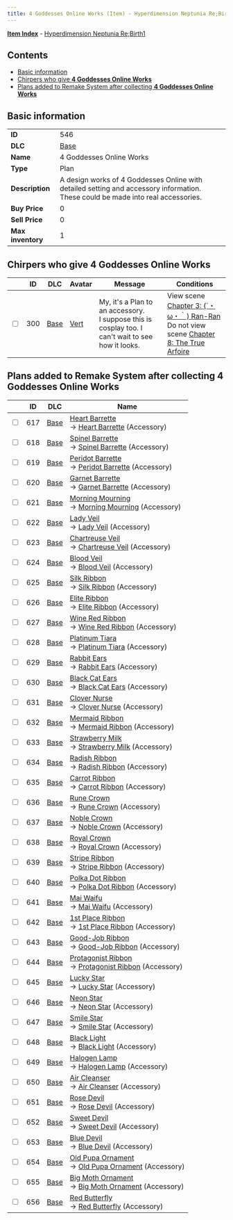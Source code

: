 ```yaml
---
title: 4 Goddesses Online Works (Item) - Hyperdimension Neptunia Re;Birth1
---
```


[**Item Index**](/neptunia/rb1/item/index.html) - [Hyperdimension Neptunia Re;Birth1](/neptunia/rb1)

## Contents

- [Basic information](#basic-information)
- [Chirpers who give **4 Goddesses Online Works**](#chirpers-who-give-4-goddesses-online-works)
- [Plans added to Remake System after collecting **4 Goddesses Online Works**](#plans-added-to-remake-system-after-collecting-4-goddesses-online-works)

## Basic information

|   |   |
| -- | -- |
| **ID** | 546 |
| **DLC** | [Base](/neptunia/rb1/dlc/1-base.html) |
| **Name** | 4 Goddesses Online Works |
| **Type** | Plan |
| **Description** | A design works of 4 Goddesses Online with detailed setting and accessory information.  These could be made into real accessories. |
| **Buy Price** | 0 |
| **Sell Price** | 0 |
| **Max inventory** | 1 |


## Chirpers who give **4 Goddesses Online Works**

|    | ID | DLC | Avatar | Message | Conditions |
| -- | -- | --- | ------ | ------- | ---------- |
| <input type="checkbox" id="rb1-chirper-event-1-300" class="trackbox" /> | 300 | [Base](/neptunia/rb1/dlc/1-base.html) | [Vert](/neptunia/rb1/undefined/1-45-vert.html) | My, it's a Plan to an accessory.<br />I suppose this is cosplay too. I can't wait to see how it looks. | View scene [Chapter 3: (´・ω・｀) Ran-Ran](/neptunia/rb1/scene/1-309-chapter-3-ran-ran.html)<br />Do not view scene [Chapter 8: The True Arfoire](/neptunia/rb1/scene/1-807-chapter-8-the-true-arfoire.html) |


## Plans added to Remake System after collecting **4 Goddesses Online Works**

|    | ID | DLC | Name |
| -- | -- | --- | ---- |
| <input type="checkbox" id="rb1-remake-1-617" class="trackbox" /> | 617 | [Base](/neptunia/rb1/dlc/1-base.html) | [Heart Barrette](/neptunia/rb1/remake/1-617-heart-barrette.html)<br /> → [Heart Barrette](/neptunia/rb1/item/1-3226-heart-barrette.html) (Accessory) |
| <input type="checkbox" id="rb1-remake-1-618" class="trackbox" /> | 618 | [Base](/neptunia/rb1/dlc/1-base.html) | [Spinel Barrette](/neptunia/rb1/remake/1-618-spinel-barrette.html)<br /> → [Spinel Barrette](/neptunia/rb1/item/1-3227-spinel-barrette.html) (Accessory) |
| <input type="checkbox" id="rb1-remake-1-619" class="trackbox" /> | 619 | [Base](/neptunia/rb1/dlc/1-base.html) | [Peridot Barrette](/neptunia/rb1/remake/1-619-peridot-barrette.html)<br /> → [Peridot Barrette](/neptunia/rb1/item/1-3228-peridot-barrette.html) (Accessory) |
| <input type="checkbox" id="rb1-remake-1-620" class="trackbox" /> | 620 | [Base](/neptunia/rb1/dlc/1-base.html) | [Garnet Barrette](/neptunia/rb1/remake/1-620-garnet-barrette.html)<br /> → [Garnet Barrette](/neptunia/rb1/item/1-3229-garnet-barrette.html) (Accessory) |
| <input type="checkbox" id="rb1-remake-1-621" class="trackbox" /> | 621 | [Base](/neptunia/rb1/dlc/1-base.html) | [Morning Mourning](/neptunia/rb1/remake/1-621-morning-mourning.html)<br /> → [Morning Mourning](/neptunia/rb1/item/1-3230-morning-mourning.html) (Accessory) |
| <input type="checkbox" id="rb1-remake-1-622" class="trackbox" /> | 622 | [Base](/neptunia/rb1/dlc/1-base.html) | [Lady Veil](/neptunia/rb1/remake/1-622-lady-veil.html)<br /> → [Lady Veil](/neptunia/rb1/item/1-3231-lady-veil.html) (Accessory) |
| <input type="checkbox" id="rb1-remake-1-623" class="trackbox" /> | 623 | [Base](/neptunia/rb1/dlc/1-base.html) | [Chartreuse Veil](/neptunia/rb1/remake/1-623-chartreuse-veil.html)<br /> → [Chartreuse Veil](/neptunia/rb1/item/1-3232-chartreuse-veil.html) (Accessory) |
| <input type="checkbox" id="rb1-remake-1-624" class="trackbox" /> | 624 | [Base](/neptunia/rb1/dlc/1-base.html) | [Blood Veil](/neptunia/rb1/remake/1-624-blood-veil.html)<br /> → [Blood Veil](/neptunia/rb1/item/1-3233-blood-veil.html) (Accessory) |
| <input type="checkbox" id="rb1-remake-1-625" class="trackbox" /> | 625 | [Base](/neptunia/rb1/dlc/1-base.html) | [Silk Ribbon](/neptunia/rb1/remake/1-625-silk-ribbon.html)<br /> → [Silk Ribbon](/neptunia/rb1/item/1-3236-silk-ribbon.html) (Accessory) |
| <input type="checkbox" id="rb1-remake-1-626" class="trackbox" /> | 626 | [Base](/neptunia/rb1/dlc/1-base.html) | [Elite Ribbon](/neptunia/rb1/remake/1-626-elite-ribbon.html)<br /> → [Elite Ribbon](/neptunia/rb1/item/1-3237-elite-ribbon.html) (Accessory) |
| <input type="checkbox" id="rb1-remake-1-627" class="trackbox" /> | 627 | [Base](/neptunia/rb1/dlc/1-base.html) | [Wine Red Ribbon](/neptunia/rb1/remake/1-627-wine-red-ribbon.html)<br /> → [Wine Red Ribbon](/neptunia/rb1/item/1-3238-wine-red-ribbon.html) (Accessory) |
| <input type="checkbox" id="rb1-remake-1-628" class="trackbox" /> | 628 | [Base](/neptunia/rb1/dlc/1-base.html) | [Platinum Tiara](/neptunia/rb1/remake/1-628-platinum-tiara.html)<br /> → [Platinum Tiara](/neptunia/rb1/item/1-3239-platinum-tiara.html) (Accessory) |
| <input type="checkbox" id="rb1-remake-1-629" class="trackbox" /> | 629 | [Base](/neptunia/rb1/dlc/1-base.html) | [Rabbit Ears](/neptunia/rb1/remake/1-629-rabbit-ears.html)<br /> → [Rabbit Ears](/neptunia/rb1/item/1-3241-rabbit-ears.html) (Accessory) |
| <input type="checkbox" id="rb1-remake-1-630" class="trackbox" /> | 630 | [Base](/neptunia/rb1/dlc/1-base.html) | [Black Cat Ears](/neptunia/rb1/remake/1-630-black-cat-ears.html)<br /> → [Black Cat Ears](/neptunia/rb1/item/1-3243-black-cat-ears.html) (Accessory) |
| <input type="checkbox" id="rb1-remake-1-631" class="trackbox" /> | 631 | [Base](/neptunia/rb1/dlc/1-base.html) | [Clover Nurse](/neptunia/rb1/remake/1-631-clover-nurse.html)<br /> → [Clover Nurse](/neptunia/rb1/item/1-3245-clover-nurse.html) (Accessory) |
| <input type="checkbox" id="rb1-remake-1-632" class="trackbox" /> | 632 | [Base](/neptunia/rb1/dlc/1-base.html) | [Mermaid Ribbon](/neptunia/rb1/remake/1-632-mermaid-ribbon.html)<br /> → [Mermaid Ribbon](/neptunia/rb1/item/1-3246-mermaid-ribbon.html) (Accessory) |
| <input type="checkbox" id="rb1-remake-1-633" class="trackbox" /> | 633 | [Base](/neptunia/rb1/dlc/1-base.html) | [Strawberry Milk](/neptunia/rb1/remake/1-633-strawberry-milk.html)<br /> → [Strawberry Milk](/neptunia/rb1/item/1-3248-strawberry-milk.html) (Accessory) |
| <input type="checkbox" id="rb1-remake-1-634" class="trackbox" /> | 634 | [Base](/neptunia/rb1/dlc/1-base.html) | [Radish Ribbon](/neptunia/rb1/remake/1-634-radish-ribbon.html)<br /> → [Radish Ribbon](/neptunia/rb1/item/1-3249-radish-ribbon.html) (Accessory) |
| <input type="checkbox" id="rb1-remake-1-635" class="trackbox" /> | 635 | [Base](/neptunia/rb1/dlc/1-base.html) | [Carrot Ribbon](/neptunia/rb1/remake/1-635-carrot-ribbon.html)<br /> → [Carrot Ribbon](/neptunia/rb1/item/1-3250-carrot-ribbon.html) (Accessory) |
| <input type="checkbox" id="rb1-remake-1-636" class="trackbox" /> | 636 | [Base](/neptunia/rb1/dlc/1-base.html) | [Rune Crown](/neptunia/rb1/remake/1-636-rune-crown.html)<br /> → [Rune Crown](/neptunia/rb1/item/1-3252-rune-crown.html) (Accessory) |
| <input type="checkbox" id="rb1-remake-1-637" class="trackbox" /> | 637 | [Base](/neptunia/rb1/dlc/1-base.html) | [Noble Crown](/neptunia/rb1/remake/1-637-noble-crown.html)<br /> → [Noble Crown](/neptunia/rb1/item/1-3253-noble-crown.html) (Accessory) |
| <input type="checkbox" id="rb1-remake-1-638" class="trackbox" /> | 638 | [Base](/neptunia/rb1/dlc/1-base.html) | [Royal Crown](/neptunia/rb1/remake/1-638-royal-crown.html)<br /> → [Royal Crown](/neptunia/rb1/item/1-3254-royal-crown.html) (Accessory) |
| <input type="checkbox" id="rb1-remake-1-639" class="trackbox" /> | 639 | [Base](/neptunia/rb1/dlc/1-base.html) | [Stripe Ribbon](/neptunia/rb1/remake/1-639-stripe-ribbon.html)<br /> → [Stripe Ribbon](/neptunia/rb1/item/1-3256-stripe-ribbon.html) (Accessory) |
| <input type="checkbox" id="rb1-remake-1-640" class="trackbox" /> | 640 | [Base](/neptunia/rb1/dlc/1-base.html) | [Polka Dot Ribbon](/neptunia/rb1/remake/1-640-polka-dot-ribbon.html)<br /> → [Polka Dot Ribbon](/neptunia/rb1/item/1-3257-polka-dot-ribbon.html) (Accessory) |
| <input type="checkbox" id="rb1-remake-1-641" class="trackbox" /> | 641 | [Base](/neptunia/rb1/dlc/1-base.html) | [Mai Waifu](/neptunia/rb1/remake/1-641-mai-waifu.html)<br /> → [Mai Waifu](/neptunia/rb1/item/1-3259-mai-waifu.html) (Accessory) |
| <input type="checkbox" id="rb1-remake-1-642" class="trackbox" /> | 642 | [Base](/neptunia/rb1/dlc/1-base.html) | [1st Place Ribbon](/neptunia/rb1/remake/1-642-1st-place-ribbon.html)<br /> → [1st Place Ribbon](/neptunia/rb1/item/1-3260-1st-place-ribbon.html) (Accessory) |
| <input type="checkbox" id="rb1-remake-1-643" class="trackbox" /> | 643 | [Base](/neptunia/rb1/dlc/1-base.html) | [Good-Job Ribbon](/neptunia/rb1/remake/1-643-good-job-ribbon.html)<br /> → [Good-Job Ribbon](/neptunia/rb1/item/1-3261-good-job-ribbon.html) (Accessory) |
| <input type="checkbox" id="rb1-remake-1-644" class="trackbox" /> | 644 | [Base](/neptunia/rb1/dlc/1-base.html) | [Protagonist Ribbon](/neptunia/rb1/remake/1-644-protagonist-ribbon.html)<br /> → [Protagonist Ribbon](/neptunia/rb1/item/1-3262-protagonist-ribbon.html) (Accessory) |
| <input type="checkbox" id="rb1-remake-1-645" class="trackbox" /> | 645 | [Base](/neptunia/rb1/dlc/1-base.html) | [Lucky Star](/neptunia/rb1/remake/1-645-lucky-star.html)<br /> → [Lucky Star](/neptunia/rb1/item/1-3264-lucky-star.html) (Accessory) |
| <input type="checkbox" id="rb1-remake-1-646" class="trackbox" /> | 646 | [Base](/neptunia/rb1/dlc/1-base.html) | [Neon Star](/neptunia/rb1/remake/1-646-neon-star.html)<br /> → [Neon Star](/neptunia/rb1/item/1-3265-neon-star.html) (Accessory) |
| <input type="checkbox" id="rb1-remake-1-647" class="trackbox" /> | 647 | [Base](/neptunia/rb1/dlc/1-base.html) | [Smile Star](/neptunia/rb1/remake/1-647-smile-star.html)<br /> → [Smile Star](/neptunia/rb1/item/1-3266-smile-star.html) (Accessory) |
| <input type="checkbox" id="rb1-remake-1-648" class="trackbox" /> | 648 | [Base](/neptunia/rb1/dlc/1-base.html) | [Black Light](/neptunia/rb1/remake/1-648-black-light.html)<br /> → [Black Light](/neptunia/rb1/item/1-3268-black-light.html) (Accessory) |
| <input type="checkbox" id="rb1-remake-1-649" class="trackbox" /> | 649 | [Base](/neptunia/rb1/dlc/1-base.html) | [Halogen Lamp](/neptunia/rb1/remake/1-649-halogen-lamp.html)<br /> → [Halogen Lamp](/neptunia/rb1/item/1-3269-halogen-lamp.html) (Accessory) |
| <input type="checkbox" id="rb1-remake-1-650" class="trackbox" /> | 650 | [Base](/neptunia/rb1/dlc/1-base.html) | [Air Cleanser](/neptunia/rb1/remake/1-650-air-cleanser.html)<br /> → [Air Cleanser](/neptunia/rb1/item/1-3270-air-cleanser.html) (Accessory) |
| <input type="checkbox" id="rb1-remake-1-651" class="trackbox" /> | 651 | [Base](/neptunia/rb1/dlc/1-base.html) | [Rose Devil](/neptunia/rb1/remake/1-651-rose-devil.html)<br /> → [Rose Devil](/neptunia/rb1/item/1-3272-rose-devil.html) (Accessory) |
| <input type="checkbox" id="rb1-remake-1-652" class="trackbox" /> | 652 | [Base](/neptunia/rb1/dlc/1-base.html) | [Sweet Devil](/neptunia/rb1/remake/1-652-sweet-devil.html)<br /> → [Sweet Devil](/neptunia/rb1/item/1-3273-sweet-devil.html) (Accessory) |
| <input type="checkbox" id="rb1-remake-1-653" class="trackbox" /> | 653 | [Base](/neptunia/rb1/dlc/1-base.html) | [Blue Devil](/neptunia/rb1/remake/1-653-blue-devil.html)<br /> → [Blue Devil](/neptunia/rb1/item/1-3274-blue-devil.html) (Accessory) |
| <input type="checkbox" id="rb1-remake-1-654" class="trackbox" /> | 654 | [Base](/neptunia/rb1/dlc/1-base.html) | [Old Pupa Ornament](/neptunia/rb1/remake/1-654-old-pupa-ornament.html)<br /> → [Old Pupa Ornament](/neptunia/rb1/item/1-3276-old-pupa-ornament.html) (Accessory) |
| <input type="checkbox" id="rb1-remake-1-655" class="trackbox" /> | 655 | [Base](/neptunia/rb1/dlc/1-base.html) | [Big Moth Ornament](/neptunia/rb1/remake/1-655-big-moth-ornament.html)<br /> → [Big Moth Ornament](/neptunia/rb1/item/1-3277-big-moth-ornament.html) (Accessory) |
| <input type="checkbox" id="rb1-remake-1-656" class="trackbox" /> | 656 | [Base](/neptunia/rb1/dlc/1-base.html) | [Red Butterfly](/neptunia/rb1/remake/1-656-red-butterfly.html)<br /> → [Red Butterfly](/neptunia/rb1/item/1-3278-red-butterfly.html) (Accessory) |
